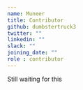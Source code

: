 ```yaml
---
name: Muneer
title: Contributor
github: dumbstertruck3
twitter: ""
linkedin: ""
slack: ""
joining_date: ""
role : contributor
---
```


Still waiting for this
